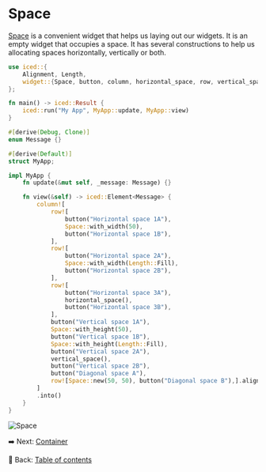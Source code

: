 # Space

[Space](https://docs.rs/iced/0.13.1/iced/widget/struct.Space.html) is a convenient widget that helps us laying out our widgets.
It is an empty widget that occupies a space.
It has several constructions to help us allocating spaces horizontally, vertically or both.

```rust
use iced::{
    Alignment, Length,
    widget::{Space, button, column, horizontal_space, row, vertical_space},
};

fn main() -> iced::Result {
    iced::run("My App", MyApp::update, MyApp::view)
}

#[derive(Debug, Clone)]
enum Message {}

#[derive(Default)]
struct MyApp;

impl MyApp {
    fn update(&mut self, _message: Message) {}

    fn view(&self) -> iced::Element<Message> {
        column![
            row![
                button("Horizontal space 1A"),
                Space::with_width(50),
                button("Horizontal space 1B"),
            ],
            row![
                button("Horizontal space 2A"),
                Space::with_width(Length::Fill),
                button("Horizontal space 2B"),
            ],
            row![
                button("Horizontal space 3A"),
                horizontal_space(),
                button("Horizontal space 3B"),
            ],
            button("Vertical space 1A"),
            Space::with_height(50),
            button("Vertical space 1B"),
            Space::with_height(Length::Fill),
            button("Vertical space 2A"),
            vertical_space(),
            button("Vertical space 2B"),
            button("Diagonal space A"),
            row![Space::new(50, 50), button("Diagonal space B"),].align_y(Alignment::End)
        ]
        .into()
    }
}
```

![Space](./pic/space.png)

:arrow_right: Next: [Container](./container.md)

:blue_book: Back: [Table of contents](./../README.md)
